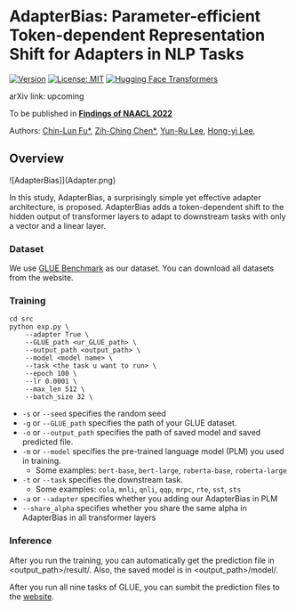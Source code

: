 
# AdapterBias: Parameter-efficient Token-dependent Representation Shift for Adapters in NLP Tasks

[![Version](https://img.shields.io/badge/Version-v0.1.0-blue?color=FF8000?color=009922)](https://img.shields.io/badge/Version-v0.1.0-blue)
[![License: MIT](https://img.shields.io/badge/License-MIT-orange.svg)](https://opensource.org/licenses/MIT)
[![Hugging Face Transformers](https://img.shields.io/badge/%F0%9F%A4%97-Transformers-pink?color=FF33CC)](https://github.com/huggingface/transformers)


arXiv link: upcoming

To be published in [**Findings of NAACL 2022**](https://2022.naacl.org/)

Authors:
[Chin-Lun Fu*](https://www.linkedin.com/in/chin-lun-fu-201612219/), 
[Zih-Ching Chen*](https://www.linkedin.com/in/zih-ching-chen-7158111b0/),
[Yun-Ru Lee](https://www.facebook.com/profile.php?id=100002026928166),
[Hong-yi Lee](https://speech.ee.ntu.edu.tw/~hylee/index.php),

## Overview
![AdapterBias]](Adapter.png)

In this study, AdapterBias, a surprisingly simple yet effective adapter architecture, is proposed.
AdapterBias adds a token-dependent shift to the hidden output of transformer layers to adapt to downstream tasks with only a vector and a linear layer.

### Dataset

We use [GLUE Benchmark](https://gluebenchmark.com/) as our dataset. You can download all datasets from the website.

### Training

```
cd src
python exp.py \
    --adapter True \
    --GLUE_path <ur_GLUE_path> \
    --output_path <output_path> \
    --model <model name> \
    --task <the task u want to run> \
    --epoch 100 \
    --lr 0.0001 \
    --max_len 512 \
    --batch_size 32 \
```

- `-s` or `--seed` specifies the random seed
- `-g` or `--GLUE_path` specifies the path of your GLUE dataset.
- `-o` or `--output_path` specifies the path of saved model and saved predicted file.
- `-m` or `--model` specifies the pre-trained language model (PLM) you used in training.
    - Some examples: `bert-base`, `bert-large`, `roberta-base`, `roberta-large`
- `-t` or `--task` specifies the downstream task.
    - Some examples: `cola`, `mnli`, `qnli`, `qqp`, `mrpc`, `rte`, `sst`, `sts` 
- `-a` or `--adapter` specifies whether you adding our AdapterBias in PLM
- `--share_alpha` specifies whether you share the same alpha in AdapterBias in all transformer layers

### Inference

After you run the training, you can automatically get the prediction file in <output_path>/result/. Also, the saved model is in <output_path>/model/.

After you run all nine tasks of GLUE, you can sumbit the prediction files to the [website](https://gluebenchmark.com/).